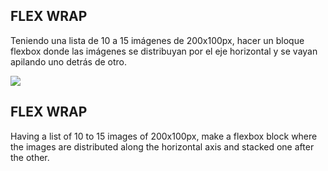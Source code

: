 ## FLEX WRAP

Teniendo una lista de 10 a 15 imágenes de 200x100px, hacer un bloque flexbox donde las imágenes se distribuyan por el eje horizontal y se vayan apilando uno detrás de otro.

![](https://files.gitbook.com/v0/b/gitbook-28427.appspot.com/o/assets%2F-MWwxJ68y05F115J-zJ5%2Fsync%2Fb0929d77f53ce9de53ac63eeb876db6715cfc65f.png?generation=1617004307303998&alt=media)

## FLEX WRAP

Having a list of 10 to 15 images of 200x100px, make a flexbox block where the images are distributed along the horizontal axis and stacked one after the other.
